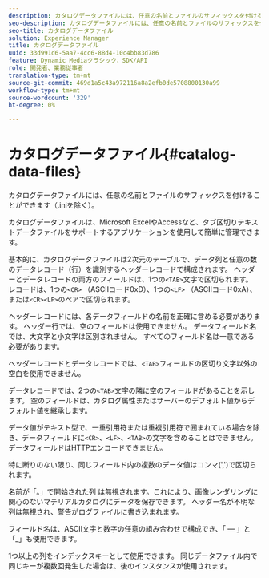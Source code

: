 ```yaml
---
description: カタログデータファイルには、任意の名前とファイルのサフィックスを付けることができます（.iniを除く）。
seo-description: カタログデータファイルには、任意の名前とファイルのサフィックスを付けることができます（.iniを除く）。
seo-title: カタログデータファイル
solution: Experience Manager
title: カタログデータファイル
uuid: 33d991d6-5aa7-4cc6-88d4-10c4bb83d786
feature: Dynamic Mediaクラシック，SDK/API
role: 開発者、業務従事者
translation-type: tm+mt
source-git-commit: 469d1a5c43a972116a8a2efb0de5708800130a99
workflow-type: tm+mt
source-wordcount: '329'
ht-degree: 0%

---
```



# カタログデータファイル{#catalog-data-files}

カタログデータファイルには、任意の名前とファイルのサフィックスを付けることができます（.iniを除く）。

カタログデータファイルは、Microsoft ExcelやAccessなど、タブ区切りテキストデータファイルをサポートするアプリケーションを使用して簡単に管理できます。

基本的に、カタログデータファイルは2次元のテーブルで、データ列と任意の数のデータレコード（行）を識別するヘッダーレコードで構成されます。 ヘッダーとデータレコードの両方のフィールドは、1つの`<TAB>`文字で区切られます。 レコードは、1つの`<CR>` （ASCIIコード0xD）、1つの`<LF>` （ASCIIコード0xA）、または`<CR><LF>`のペアで区切られます。

ヘッダーレコードには、各データフィールドの名前を正確に含める必要があります。 ヘッダー行では、空のフィールドは使用できません。 データフィールド名では、大文字と小文字は区別されません。 すべてのフィールド名は一意である必要があります。

ヘッダーレコードとデータレコードでは、`<TAB>`フィールドの区切り文字以外の空白を使用できません。

データレコードでは、2つの`<TAB>`文字の隣に空のフィールドがあることを示します。 空のフィールドは、カタログ属性またはサーバーのデフォルト値からデフォルト値を継承します。

データ値がテキスト型で、一重引用符または重複引用符で囲まれている場合を除き、データフィールドに`<CR>`、`<LF>`、`<TAB>`の文字を含めることはできません。 データフィールドはHTTPエンコードできません。

特に断りのない限り、同じフィールド内の複数のデータ値はコンマ(&#39;,&#39;)で区切られます。

名前が「。」で開始された列 は無視されます。これにより、画像レンダリングに関心のないマテリアルカタログにデータを保存できます。 ヘッダー名が不明な列は無視され、警告がログファイルに書き込まれます。

フィールド名は、ASCII文字と数字の任意の組み合わせで構成でき、「 — 」と「_」も使用できます。

1つ以上の列をインデックスキーとして使用できます。 同じデータファイル内で同じキーが複数回発生した場合は、後のインスタンスが使用されます。
